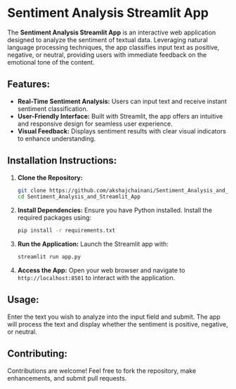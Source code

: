 # Sentiment Analysis Streamlit App 

The **Sentiment Analysis Streamlit App** is an interactive web application designed to analyze the sentiment of textual data. Leveraging natural language processing techniques, the app classifies input text as positive, negative, or neutral, providing users with immediate feedback on the emotional tone of the content.

## **Features:**

- **Real-Time Sentiment Analysis:** Users can input text and receive instant sentiment classification.
- **User-Friendly Interface:** Built with Streamlit, the app offers an intuitive and responsive design for seamless user experience.
- **Visual Feedback:** Displays sentiment results with clear visual indicators to enhance understanding.

## **Installation Instructions:**

1. **Clone the Repository:**
   ```bash
   git clone https://github.com/akshajchainani/Sentiment_Analysis_and_Streamlit_App.git
   cd Sentiment_Analysis_and_Streamlit_App
   ```


2. **Install Dependencies:**
   Ensure you have Python installed. Install the required packages using:
   ```bash
   pip install -r requirements.txt
   ```


3. **Run the Application:**
   Launch the Streamlit app with:
   ```bash
   streamlit run app.py
   ```


4. **Access the App:**
   Open your web browser and navigate to `http://localhost:8501` to interact with the application.

## **Usage:**

Enter the text you wish to analyze into the input field and submit. The app will process the text and display whether the sentiment is positive, negative, or neutral.

## **Contributing:**

Contributions are welcome! Feel free to fork the repository, make enhancements, and submit pull requests.
